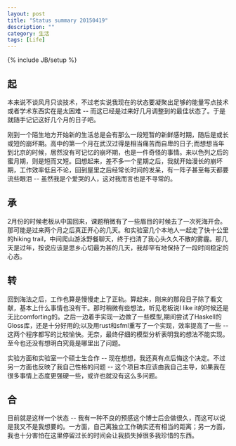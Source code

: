 ```yaml
---
layout: post
title: "Status summary 20150419"
description: ""
category: 生活
tags: [Life]
---
```

{% include JB/setup %}

## 起
本来说不谈风月只谈技术，不过老实说我现在的状态要凝聚出足够的能量写点技术或者学术东西实在是太困难 -- 而这已经是过来好几月调整到的最佳状态了。于是就随手记记这好几个月的日子吧。

刚到一个陌生地方开始新的生活总是会有那么一段短暂的新鲜感时期，随后是或长或短的崩坏期。高中的第一个月在武汉过得是相当痛苦而自卑的日子;而想想当年到北京的时候，居然没有可记忆的崩坏期，也是一件奇怪的事情。来以色列之后的蜜月期，则是短而又短。回想起来，差不多一个星期之后，我就开始漫长的崩坏期，工作效率低且不论，回到屋里之后经常长时间的发呆，有一阵子甚至每天都要流些眼泪 -- 虽然我是个爱哭的人，这对我而言也是不寻常的。

## 承

2月份的时候老板从中国回来，课题稍微有了一些眉目的时候去了一次死海开会。那可能是过来两个月之后真正开心的几天。和实验室几个本地人一起走了快十公里的hiking trail，中间爬山游泳野餐聊天，终于扫清了我心头久久不散的雾霾。那几天是过年，按说应该是思乡心切最为甚的几天，我却罕有地保持了一段时间稳定的心态。

## 转

回到海法之后，工作也算是慢慢走上了正轨。算起来，刚来的那段日子除了看文献，基本上什么事情也没有干。那时稍微有些想法，听见老板说I like it的时候还是无比comforting的。之后一边着手实现一边做了一些模型,期间尝试了Haskell的Gloss库，还是十分好用的;以及用rust和sfml重写了一个实现，效率提高了一些 -- 这两个程序都写的比较愉快。无奈，最终仔细的模型分析表明我的想法不能实现。至今也还没有想明白究竟是哪里出了问题。

实验方面和实验室一个硕士生合作 -- 现在想想，我还真有点后悔这个决定。不过另一方面也反映了我自己性格的问题 -- 这个项目本应该由我自己主导，如果我在很多事情上态度更强硬一些，或许也就没有这么多问题。

## 合

目前就是这样一个状态 -- 我有一种不良的预感这个博士后会做很久，而这可以说是我又不是我想要的。一方面，自己离独立工作确实还有相当的距离；另一方面，我也十分害怕在这里停留过长的时间会让我损失掉很多我珍惜的东西。
